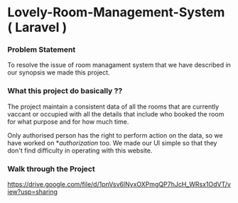 # Lovely-Room-Management-System ( Laravel )

### Problem Statement

To resolve the issue of room managament system that we have described in our synopsis we made this project.

### What this project do basically ??

The project maintain a consistent data of all the rooms that are  currently vaccant or occupied with all the details that include who booked
the room for what purpose and for how much time.

Only authorised person has the right to perform action on the data, so we have worked on **authorization*  too. We made our UI simple so
that they don't find difficulty in operating with this website.

### Walk through the Project

https://drive.google.com/file/d/1pnVsv6lNyxOXPmgQP7hJcH_WRsx1OdVT/view?usp=sharing



